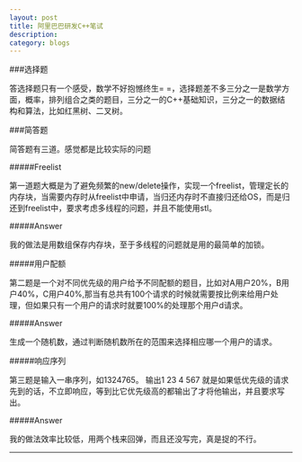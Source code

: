 ```yaml
---
layout: post
title: 阿里巴巴研发C++笔试
description: 
category: blogs
---
```


###选择题

答选择题只有一个感受，数学不好抱憾终生= =，选择题差不多三分之一是数学方面，概率，排列组合之类的题目，三分之一的C++基础知识，三分之一的数据结构和算法，比如红黑树、二叉树。

###简答题

简答题有三道。感觉都是比较实际的问题

#####Freelist

第一道题大概是为了避免频繁的new/delete操作，实现一个freelist，管理定长的内存块，当需要内存时从freelist中申请，当归还内存时不直接归还给OS，而是归还到freelist中，要求考虑多线程的问题，并且不能使用stl。

#####Answer

我的做法是用数组保存内存块，至于多线程的问题就是用的最简单的加锁。

#####用户配额

第二题是一个对不同优先级的用户给予不同配额的题目，比如对A用户20%，B用户40%，C用户40%,那当有总共有100个请求的时候就需要按比例来给用户处理，但如果只有一个用户的请求时就要100%的处理那个用户d请求。

#####Answer

生成一个随机数，通过判断随机数所在的范围来选择相应哪一个用户的请求。

#####响应序列

第三题是输入一串序列，如1324765。
输出1
23
4
567
就是如果低优先级的请求先到的话，不立即响应，等到比它优先级高的都输出了才将他输出，并且要求写出。

#####Answer

我的做法效率比较低，用两个栈来回弹，而且还没写完，真是捉的不行。

---



